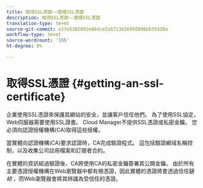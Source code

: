 ```yaml
---
title: 取得SSL憑證——管理SSL憑證
description: 取得SSL憑證——管理SSL憑證
translation-type: tm+mt
source-git-commit: e27e5302802e68dce2a5713626950896bb35420a
workflow-type: tm+mt
source-wordcount: '155'
ht-degree: 0%

---
```



# 取得SSL憑證 {#getting-an-ssl-certificate}

企業使用SSL憑證來保護其網站的安全，並讓客戶信任他們。 為了使用SSL協定，Web伺服器需要使用SSL證書。 Cloud Manager不提供SSL憑證或私密金鑰。 您必須向認證授權機構(CA)取得這些授權。

當實體向認證機構(CA)要求認證時，CA完成驗證程式。 這包括驗證網域名稱控制，以及收集公司註冊檔案和訂閱者合約。

在實體的資訊經過驗證後，CA將使用CA的私密金鑰簽署其公開金鑰。 由於所有主要憑證授權機構在Web瀏覽器中都有根憑證，因此實體的憑證將會透過信任鏈 *結* ，而Web瀏覽器會將其辨識為受信任的憑證。

